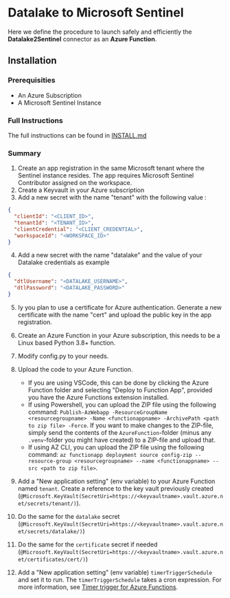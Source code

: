 # Datalake to Microsoft Sentinel

Here we define the procedure to launch safely and efficiently the **Datalake2Sentinel** connector as an **Azure Function**.

## Installation

### Prerequisities

- An Azure Subscription
- A Microsoft Sentinel Instance

### Full Instructions

The full instructions can be found in [INSTALL.md](INSTALL.md)

### Summary

1. Create an app registration in the same Microsoft tenant where the Sentinel instance resides. The app requires Microsoft Sentinel Contributor assigned on the workspace.
2. Create a Keyvault in your Azure subscription
3. Add a new secret with the name "tenant" with the following value :

```json
{
  "clientId": "<CLIENT_ID>",
  "tenantId": "<TENANT_ID>",
  "clientCredential": "<CLIENT_CREDENTIAL>",
  "workspaceId": "<WORKSPACE_ID>"
}
```

4. Add a new secret with the name "datalake" and the value of your Datalake credentials as example

```json
{
  "dtlUsername": "<DATALAKE_USERNAME>",
  "dtlPassword": "<DATALAKE_PASSWORD>"
}
```

5. Iy you plan to use a certificate for Azure authentication. Generate a new certificate with the name "cert" and upload the public key in the app registration.
6. Create an Azure Function in your Azure subscription, this needs to be a Linux based Python 3.8+ function.
7. Modify config.py to your needs.
8. Upload the code to your Azure Function.

   - If you are using VSCode, this can be done by clicking the Azure Function folder and selecting "Deploy to Function App", provided you have the Azure Functions extension installed.
   - If using Powershell, you can upload the ZIP file using the following command: `Publish-AzWebapp -ResourceGroupName <resourcegroupname> -Name <functionappname> -ArchivePath <path to zip file> -Force`. If you want to make changes to the ZIP-file, simply send the contents of the `AzureFunction`-folder (minus any `.venv`-folder you might have created) to a ZIP-file and upload that.
   - If using AZ CLI, you can upload the ZIP file using the following command: `az functionapp deployment source config-zip --resource-group <resourcegroupname> --name <functionappname> --src <path to zip file>`.

9. Add a "New application setting" (env variable) to your Azure Function named `tenant`. Create a reference to the key vault previously created (`@Microsoft.KeyVault(SecretUri=https://<keyvaultname>.vault.azure.net/secrets/tenant/)`).
10. Do the same for the `datalake` secret (`@Microsoft.KeyVault(SecretUri=https://<keyvaultname>.vault.azure.net/secrets/datalake/)`)
11. Do the same for the `certificate` secret if needed (`@Microsoft.KeyVault(SecretUri=https://<keyvaultname>.vault.azure.net/certificates/cert/)`)
12. Add a "New application setting" (env variable) `timerTriggerSchedule` and set it to run. The `timerTriggerSchedule` takes a cron expression. For more information, see [Timer trigger for Azure Functions](https://learn.microsoft.com/en-us/azure/azure-functions/functions-bindings-timer?tabs=python-v2%2Cin-process&pivots=programming-language-python).
